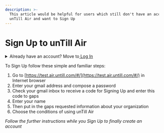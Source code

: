 ```yaml
---
description: >-
  This article would be helpful for users which still don't have an account in
  unTill Air and want to Sign Up
---
```


# Sign Up to unTill Air

<details>

<summary>Already have an account? Move to<a href="log-in-to-untill-air.md"> Log In</a></summary>

And then you can Set Up your account or permanently use&#x20;

</details>

To Sign Up follow these simple and familiar steps:

1. Go to [https://test.air.untill.com/#/](https://test.air.untill.com/#/) in Internet browser
2. Enter your gmail address and compose a password
3. Check your gmail inbox to receive a code for Signing Up and enter this code to gaps
4. Enter your name
5. Then put in the gaps requested information about your organization
6. Choose the conditions of using unTill Air &#x20;

_Follow the further instructions while you Sign Up to finally create an account_&#x20;
